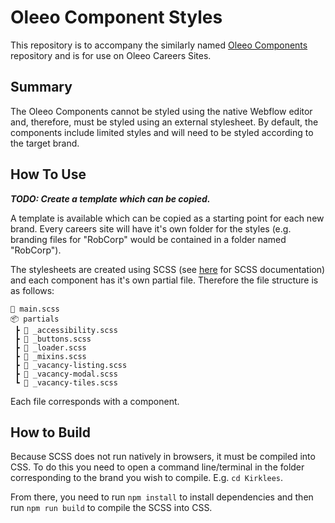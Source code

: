 # Oleeo Component Styles

This repository is to accompany the similarly named [Oleeo Components](https://github.com/Oleeo-Operations/Oleeo-Components) repository and is for use on Oleeo Careers Sites.

## Summary

The Oleeo Components cannot be styled using the native Webflow editor and, therefore, must be styled using an external stylesheet. By default, the components include limited styles and will need to be styled according to the target brand.

## How To Use

**_TODO: Create a template which can be copied._**

A template is available which can be copied as a starting point for each new brand. Every careers site will have it's own folder for the styles (e.g. branding files for "RobCorp" would be contained in a folder named "RobCorp").

The stylesheets are created using SCSS (see [here](https://sass-lang.com/documentation) for SCSS documentation) and each component has it's own partial file. Therefore the file structure is as follows:

```
📜 main.scss
📦 partials
 ┣ 📜 _accessibility.scss
 ┣ 📜 _buttons.scss
 ┣ 📜 _loader.scss
 ┣ 📜 _mixins.scss
 ┣ 📜 _vacancy-listing.scss
 ┣ 📜 _vacancy-modal.scss
 ┗ 📜 _vacancy-tiles.scss
```

Each file corresponds with a component.

## How to Build

Because SCSS does not run natively in browsers, it must be compiled into CSS. To do this you need to open a command line/terminal in the folder corresponding to the brand you wish to compile. E.g. `cd Kirklees`.

From there, you need to run `npm install` to install dependencies and then run `npm run build` to compile the SCSS into CSS.
